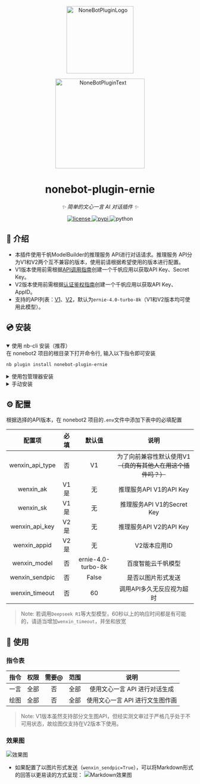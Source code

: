 <div align="center">
  <a href="https://v2.nonebot.dev/store"><img src="https://github.com/A-kirami/nonebot-plugin-template/blob/resources/nbp_logo.png" width="180" height="180" alt="NoneBotPluginLogo"></a>
  <br>
  <p><img src="https://github.com/A-kirami/nonebot-plugin-template/blob/resources/NoneBotPlugin.svg" width="240" alt="NoneBotPluginText"></p>
</div>

<div align="center">

# nonebot-plugin-ernie

_✨ 简单的文心一言 AI 对话插件 ✨_

<a href="./LICENSE">
    <img src="https://img.shields.io/github/license/Noctulus/nonebot-plugin-ernie.svg" alt="license">
</a>
<a href="https://pypi.python.org/pypi/nonebot-plugin-ernie">
    <img src="https://img.shields.io/pypi/v/nonebot-plugin-ernie.svg" alt="pypi">
</a>
<img src="https://img.shields.io/badge/python-3.9+-blue.svg" alt="python">

</div>

</div>

## 📖 介绍  

- 本插件使用千帆ModelBuilder的推理服务 API进行对话请求。推理服务 API分为V1和V2两个互不兼容的版本，使用前请根据希望使用的版本进行配置。
- V1版本使用前需根据[API调用指南](https://cloud.baidu.com/doc/WENXINWORKSHOP/s/dlv4pct3s)创建一个千帆应用以获取API Key、Secret Key。
- V2版本使用前需根据[认证鉴权指南](https://cloud.baidu.com/doc/qianfan-api/s/ym9chdsy5)创建一个千帆应用以获取API Key、AppID。  
- 支持的API列表：[V1](https://cloud.baidu.com/doc/WENXINWORKSHOP/s/om5aq2brc)、[V2](https://cloud.baidu.com/doc/WENXINWORKSHOP/s/em4tsqo3v)，默认为`ernie-4.0-turbo-8k`（V1和V2版本均可使用此模型）。

## 💿 安装

<details open>
<summary>使用 nb-cli 安装（推荐）</summary>
在 nonebot2 项目的根目录下打开命令行, 输入以下指令即可安装

    nb plugin install nonebot-plugin-ernie

</details>
<details>
<summary>使用包管理器安装</summary>
在 nonebot2 项目的插件目录下, 打开命令行, 根据你使用的包管理器, 输入相应的安装命令

<details>
<summary>pip</summary>

    pip install nonebot-plugin-ernie
</details>
<details>
<summary>pdm</summary>

    pdm add nonebot-plugin-ernie
</details>
<details>
<summary>poetry</summary>

    poetry add nonebot-plugin-ernie
</details>
<details>
<summary>conda</summary>

    conda install nonebot-plugin-ernie
</details>

打开 nonebot2 项目根目录下的 `pyproject.toml` 文件, 在 `[tool.nonebot]` 部分追加写入

    plugins = ["nonebot_plugin_example"]

</details>

<details>
<summary>手动安装</summary>
    
    git clone https://github.com/Noctulus/nonebot-plugin-ernie.git
下载完成后在bot项目的pyproject.toml文件手动添加插件：

    plugin_dirs = ["xxxxxx","xxxxxx",......,"下载完成的插件路径/nonebot-plugin-ernie"]
</details>

## ⚙️ 配置

根据选择的API版本，在 nonebot2 项目的`.env`文件中添加下表中的必填配置

| 配置项 | 必填 | 默认值 | 说明 |
|:-----:|:----:|:----:|:----:|
| wenxin_api_type | 否 | V1 | 为了向前兼容性默认使用V1<del>（真的有其他人在用这个插件吗？）</del> |
| wenxin_ak | V1是 | 无 | 推理服务API V1的API Key |
| wenxin_sk | V1是 | 无 | 推理服务API V1的Secret Key |
| wenxin_api_key | V2是 | 无 | 推理服务API V2的API Key |
| wenxin_appid | V2是 | 无 | V2版本应用ID |
| wenxin_model | 否 | ernie-4.0-turbo-8k | 百度智能云千帆模型 |
| wenxin_sendpic | 否 | False | 是否以图片形式发送 |
| wenxin_timeout | 否 | 60 | 调用API多久无反应视为超时 |

> Note: 若调用`Deepseek R1`等大型模型，60秒以上的响应时间都是有可能的，请适当增加`wenxin_timeout`，并坐和放宽

## 🎉 使用
### 指令表
| 指令 | 权限 | 需要@ | 范围 | 说明 |
|:-----:|:----:|:----:|:----:|:----:|
| 一言 | 全部 | 否 | 全部 | 使用文心一言 API 进行对话生成 |
| 绘图 | 全部 | 否 |全部 | 使用文心一言 API 进行文生图作画 |
> Note: V1版本虽然支持部分文生图API，但经实测文审过于严格几乎处于不可用状态，故绘图仅支持在V2版本下使用。

### 效果图
![效果图](./preview.png)

- 如果配置了以图片形式发送（`wenxin_sendpic=True`），可以将Markdown形式的回答以更易读的方式呈现：
![Markdown效果图](./preview_md.png)